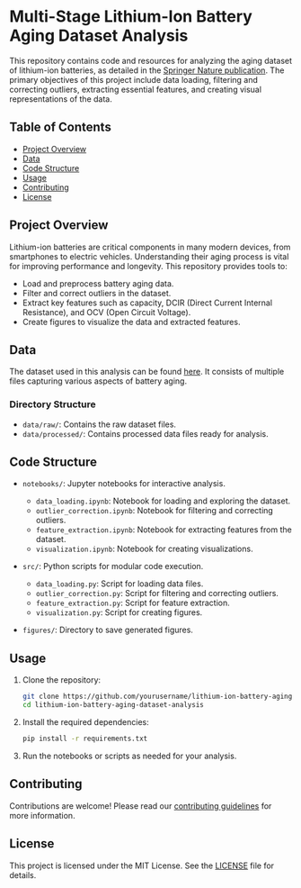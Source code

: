 
# Multi-Stage Lithium-Ion Battery Aging Dataset Analysis

This repository contains code and resources for analyzing the aging dataset of lithium-ion batteries, as detailed in the [Springer Nature publication](link_to_publication). The primary objectives of this project include data loading, filtering and correcting outliers, extracting essential features, and creating visual representations of the data.

## Table of Contents
- [Project Overview](#project-overview)
- [Data](#data)
- [Code Structure](#code-structure)
- [Usage](#usage)
- [Contributing](#contributing)
- [License](#license)

## Project Overview
Lithium-ion batteries are critical components in many modern devices, from smartphones to electric vehicles. Understanding their aging process is vital for improving performance and longevity. This repository provides tools to:
- Load and preprocess battery aging data.
- Filter and correct outliers in the dataset.
- Extract key features such as capacity, DCIR (Direct Current Internal Resistance), and OCV (Open Circuit Voltage).
- Create figures to visualize the data and extracted features.

## Data
The dataset used in this analysis can be found [here](link_to_dataset). It consists of multiple files capturing various aspects of battery aging.

### Directory Structure
- `data/raw/`: Contains the raw dataset files.
- `data/processed/`: Contains processed data files ready for analysis.

## Code Structure
- `notebooks/`: Jupyter notebooks for interactive analysis.
  - `data_loading.ipynb`: Notebook for loading and exploring the dataset.
  - `outlier_correction.ipynb`: Notebook for filtering and correcting outliers.
  - `feature_extraction.ipynb`: Notebook for extracting features from the dataset.
  - `visualization.ipynb`: Notebook for creating visualizations.

- `src/`: Python scripts for modular code execution.
  - `data_loading.py`: Script for loading data files.
  - `outlier_correction.py`: Script for filtering and correcting outliers.
  - `feature_extraction.py`: Script for feature extraction.
  - `visualization.py`: Script for creating figures.

- `figures/`: Directory to save generated figures.

## Usage
1. Clone the repository:
   ```bash
   git clone https://github.com/yourusername/lithium-ion-battery-aging-dataset-analysis.git
   cd lithium-ion-battery-aging-dataset-analysis
   ```

2. Install the required dependencies:
   ```bash
   pip install -r requirements.txt
   ```

3. Run the notebooks or scripts as needed for your analysis.

## Contributing
Contributions are welcome! Please read our [contributing guidelines](CONTRIBUTING.md) for more information.

## License
This project is licensed under the MIT License. See the [LICENSE](LICENSE) file for details.
